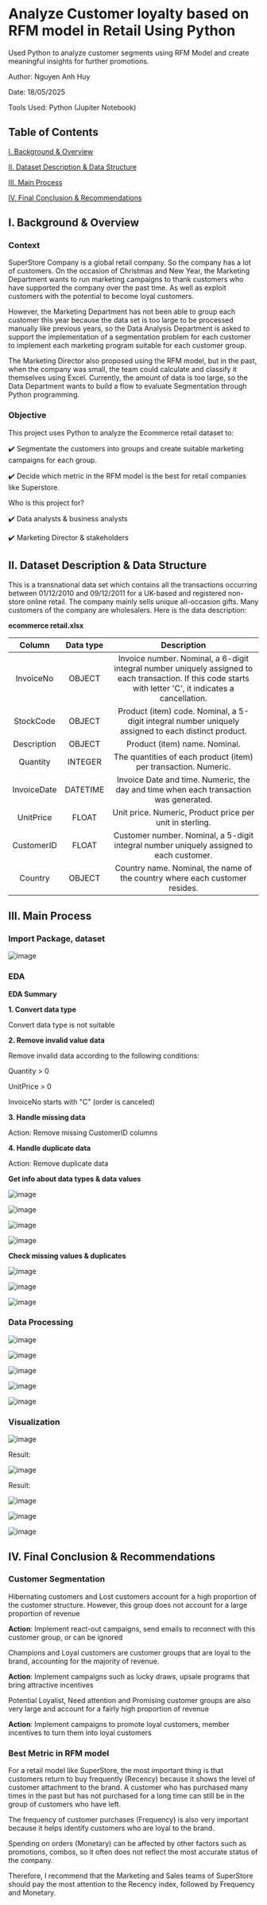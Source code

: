 # Analyze Customer loyalty based on RFM model in Retail Using Python
Used Python to analyze customer segments using RFM Model and create meaningful insights for further promotions.

Author: Nguyen Anh Huy

Date: 18/05/2025

Tools Used: Python (Jupiter Notebook)

## Table of Contents

[I. Background & Overview](https://github.com/yuhanguyen/RFM-Analysis?tab=readme-ov-file#i-background--overview)

[II. Dataset Description & Data Structure](https://github.com/yuhanguyen/RFM-Analysis?tab=readme-ov-file#ii-dataset-description--data-structure)

[III. Main Process](https://github.com/yuhanguyen/RFM-Analysis?tab=readme-ov-file#iii-main-process)

[IV. Final Conclusion & Recommendations](https://github.com/yuhanguyen/RFM-Analysis?tab=readme-ov-file#iv-final-conclusion--recommendations)

## I. Background & Overview

### Context
SuperStore Company is a global retail company. So the company has a lot of customers. On the occasion of Christmas and New Year, the Marketing Department wants to run marketing campaigns to thank customers who have supported the company over the past time. As well as exploit customers with the potential to become loyal customers. 

However, the Marketing Department has not been able to group each customer this year because the data set is too large to be processed manually like previous years, so the Data Analysis Department is asked to support the implementation of a segmentation problem for each customer to implement each marketing program suitable for each customer group.

The Marketing Director also proposed using the RFM model, but in the past, when the company was small, the team could calculate and classify it themselves using Excel. Currently, the amount of data is too large, so the Data Department wants to build a flow to evaluate Segmentation through Python programming.

### Objective
This project uses Python to analyze the Ecommerce retail dataset to:

✔️ Segmentate the customers into groups and create suitable marketing campaigns for each group.

✔️ Decide which metric in the RFM model is the best for retail companies like Superstore.

Who is this project for?

✔️ Data analysts & business analysts

✔️ Marketing Director & stakeholders

## II. Dataset Description & Data Structure

This is a transnational data set which contains all the transactions occurring between 01/12/2010 and 09/12/2011 for a UK-based and registered non-store online retail. The company mainly sells unique all-occasion gifts. Many customers of the company are wholesalers. Here is the data description:

**ecommerce retail.xlsx**

| Column | Data type | Description |
| :---: | :---: | :---: |
| InvoiceNo | OBJECT | Invoice number. Nominal, a 6-digit integral number uniquely assigned to each transaction. If this code starts with letter 'C', it indicates a cancellation. |
| StockCode | OBJECT | Product (item) code. Nominal, a 5-digit integral number uniquely assigned to each distinct product. |
| Description | OBJECT | Product (item) name. Nominal. |
| Quantity | INTEGER | The quantities of each product (item) per transaction. Numeric. |
| InvoiceDate | DATETIME | Invoice Date and time. Numeric, the day and time when each transaction was generated. |
| UnitPrice | FLOAT | Unit price. Numeric, Product price per unit in sterling. |
| CustomerID | FLOAT | Customer number. Nominal, a 5-digit integral number uniquely assigned to each customer. |
| Country | OBJECT | Country name. Nominal, the name of the country where each customer resides. |

## III. Main Process

### Import Package, dataset

![image](https://github.com/user-attachments/assets/46b947ee-c887-41d6-adc4-f64184413559)

### EDA

**EDA Summary**

**1. Convert data type**

Convert data type is not suitable

**2. Remove invalid value data**

Remove invalid data according to the following conditions:

Quantity > 0

UnitPrice > 0

InvoiceNo starts with "C" (order is canceled)

**3. Handle missing data**

Action: Remove missing CustomerID columns

**4. Handle duplicate data**

Action: Remove duplicate data


**Get info about data types & data values**

![image](https://github.com/user-attachments/assets/aeda2c8f-2413-4da5-91fa-fffbd72536bd)

![image](https://github.com/user-attachments/assets/2d7fb6d8-01dc-4ee8-b4e2-6178bef6749d)

![image](https://github.com/user-attachments/assets/2bd65a6e-613b-4464-9253-95d3448d2cf3)

![image](https://github.com/user-attachments/assets/ecacfd81-aaee-40ea-aa55-4de6a4dc3079)

**Check missing values & duplicates**

![image](https://github.com/user-attachments/assets/90cdd79e-36ee-495d-8a5b-3a6a7891090a)

![image](https://github.com/user-attachments/assets/31dbc848-b967-4592-9ca7-40c54af54221)

![image](https://github.com/user-attachments/assets/08cde631-cd56-452c-b271-900ad2221e72)


### Data Processing

![image](https://github.com/user-attachments/assets/c114c063-3273-4f18-a797-873eb267a2f5)

![image](https://github.com/user-attachments/assets/2842d5c0-5c63-4ce1-a473-f4d13ba9e95a)

![image](https://github.com/user-attachments/assets/7e3636e0-e64a-413b-9da5-1462c90f6453)

![image](https://github.com/user-attachments/assets/851ebce4-25fd-4ce4-afd1-7ee21c7d9142)

![image](https://github.com/user-attachments/assets/b5e1ebd6-1569-4fd9-85f4-115c884831dd)

### Visualization

![image](https://github.com/user-attachments/assets/34b03cb0-6e1a-460d-a7bc-8c39a45b28eb)

Result:

![image](https://github.com/user-attachments/assets/90a9097e-c02b-486d-9466-899bd672ca17)

Result:

![image](https://github.com/user-attachments/assets/e22970a7-583f-4324-8993-47c5aeb6ffee)

![image](https://github.com/user-attachments/assets/5f321f5a-9468-47e3-96e9-412364806e35)

![image](https://github.com/user-attachments/assets/ece50a1a-e560-4b2b-acb7-4ebf4064b0df)


## IV. Final Conclusion & Recommendations

### Customer Segmentation

Hibernating customers and Lost customers account for a high proportion of the customer structure. However, this group does not account for a large proportion of revenue

**Action**: Implement react-out campaigns, send emails to reconnect with this customer group, or can be ignored

Champions and Loyal customers are customer groups that are loyal to the brand, accounting for the majority of revenue.

**Action**: Implement campaigns such as lucky draws, upsale programs that bring attractive incentives

Potential Loyalist, Need attention and Promising customer groups are also very large and account for a fairly high proportion of revenue

**Action**: Implement campaigns to promote loyal customers, member incentives to turn them into loyal customers

### Best Metric in RFM model

For a retail model like SuperStore, the most important thing is that customers return to buy frequently (Recency) because it shows the level of customer attachment to the brand. A customer who has purchased many times in the past but has not purchased for a long time can still be in the group of customers who have left.

The frequency of customer purchases (Frequency) is also very important because it helps identify customers who are loyal to the brand.

Spending on orders (Monetary) can be affected by other factors such as promotions, combos, so it often does not reflect the most accurate status of the company.

Therefore, I recommend that the Marketing and Sales teams of SuperStore should pay the most attention to the Recency index, followed by Frequency and Monetary.
